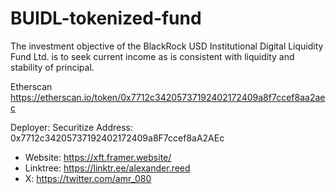 # BUIDL-tokenized-fund
The investment objective of the BlackRock USD Institutional Digital Liquidity Fund Ltd. is to seek current income as is consistent with liquidity and stability of principal.


Etherscan
https://etherscan.io/token/0x7712c34205737192402172409a8f7ccef8aa2aec

Deployer: Securitize
Address: 0x7712c34205737192402172409a8F7ccef8aA2AEc

- Website: https://xft.framer.website/
- Linktree: https://linktr.ee/alexander.reed
- X: https://twitter.com/amr_080
